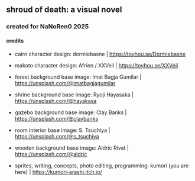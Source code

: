 ## shroud of death: a visual novel
### created for NaNoRen0 2025

#### credits
- cairn character design: dormiebasne | https://toyhou.se/Dormiebasne
- makoto character design: Afrien / XXVeil | https://toyhou.se/XXVeil

- forest background base image: Imat Bagja Gumilar | https://unsplash.com/@imatbagjagumilar
- shrine background base image: Ryoji Hayasaka | https://unsplash.com/@hayakasa
- gazebo background base image: Clay Banks | https://unsplash.com/@claybanks
- room interior base image: S. Tsuchiya | https://unsplash.com/@s_tsuchiya
- wooden background base image: Aldric Rivat | https://unsplash.com/@aldric

- sprites, writing, concepts, photo editing, programming: kumori (you are here) | https://kumori-arashi.itch.io/
